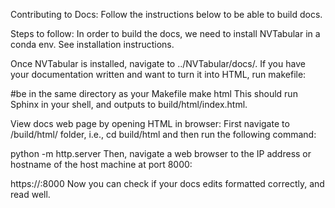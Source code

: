 Contributing to Docs:
Follow the instructions below to be able to build docs.

Steps to follow:
In order to build the docs, we need to install NVTabular in a conda env. See installation instructions.

Once NVTabular is installed, navigate to ../NVTabular/docs/. If you have your documentation written and want to turn it into HTML, run makefile:

#be in the same directory as your Makefile
make html
This should run Sphinx in your shell, and outputs to build/html/index.html.

View docs web page by opening HTML in browser:
First navigate to /build/html/ folder, i.e., cd build/html and then run the following command:

python -m http.server
Then, navigate a web browser to the IP address or hostname of the host machine at port 8000:

https://<host IP-Address>:8000
Now you can check if your docs edits formatted correctly, and read well.
